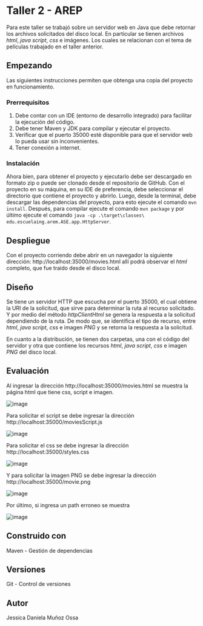 # Taller 2 - AREP
Para este taller se trabajó sobre un servidor web en Java que debe retornar los archivos solicitados del disco local. En particular se tienen archivos *html*, *java script*, *css* e imágenes.
Los cuales se relacionan con el tema de películas trabajado en el taller anterior.
## Empezando
Las siguientes instrucciones permiten que obtenga una copia del proyecto en funcionamiento.
### Prerrequisitos
1. Debe contar con un IDE (entorno de desarrollo integrado) para facilitar la ejecución del código.
2. Debe tener Maven y JDK para compilar y ejecutar el proyecto.
3. Verificar que el puerto 35000 esté disponible para que el servidor web lo pueda usar sin inconvenientes.
4. Tener conexión a internet.

### Instalación
Ahora bien, para obtener el proyecto y ejecutarlo debe ser descargado en formato zip o puede ser clonado desde el repositorio de GitHub. 
Con el proyecto en su máquina, en su IDE de preferencia, debe seleccionar el directorio que contiene el proyecto y abrirlo. 
Luego, desde la terminal, debe descargar las dependencias del proyecto, para esto ejecute el comando `mvn install`. 
Después, para compilar ejecute el comando `mvn package` y por último ejecute el comando `java -cp .\target\classes\ edu.escuelaing.arem.ASE.app.HttpServer`.

## Despliegue
Con el proyecto corriendo debe abrir en un navegador la siguiente dirección: http://localhost:35000/movies.html allí podrá observar el *html* completo, que fue traido desde el disco local.

## Diseño
Se tiene un servidor HTTP que escucha por el puerto 35000, el cual obtiene la URI de la solicitud, que sirve para determinar la ruta al recurso solicitado. Y por medio del método *httpClientHtml*
se genera la respuesta a la solicitud dependiendo de la ruta. De modo que, se identifica el tipo de recurso, entre *html*, *java script*, *css* e imagen *PNG* y se 
retorna la respuesta a la solicitud.

En cuanto a la distribución, se tienen dos carpetas, una con el código del servidor y otra que contiene los recursos *html*, *java script*, *css* e imagen *PNG* del disco local.

## Evaluación
Al ingresar la dirección http://localhost:35000/movies.html se muestra la página html que tiene css, script e imagen.

![image](https://github.com/JessicaDMunozO/Taller2-AREP/assets/123814482/1a42866c-f0d8-4241-b793-5fb057f66c3f)

Para solicitar el script se debe ingresar la dirección http://localhost:35000/moviesScript.js

![image](https://github.com/JessicaDMunozO/Taller2-AREP/assets/123814482/6c996c1b-b8b7-495f-8b17-c2d2d7f21097)

Para solicitar el css se debe ingresar la dirección http://localhost:35000/styles.css

![image](https://github.com/JessicaDMunozO/Taller2-AREP/assets/123814482/b76e4a34-7099-4eb8-8dba-608672afe839)

Y para solicitar la imagen PNG se debe ingresar la dirección http://localhost:35000/movie.png

![image](https://github.com/JessicaDMunozO/Taller2-AREP/assets/123814482/1f387d87-c3b9-4bd7-98a9-02143e1c4eea)

Por último, si ingresa un path erroneo se muestra

![image](https://github.com/JessicaDMunozO/Taller2-AREP/assets/123814482/c89ccb3c-0e45-4940-b03d-47c18e0f1617)

## Construido con
Maven - Gestión de dependencias

## Versiones
Git - Control de versiones

## Autor
Jessica Daniela Muñoz Ossa


